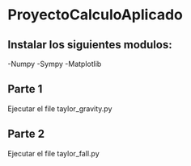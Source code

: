 # ProyectoCalculoAplicado
## Instalar los siguientes modulos:

-Numpy
-Sympy
-Matplotlib

## Parte 1
Ejecutar el file taylor_gravity.py

## Parte 2
Ejecutar el file taylor_fall.py
